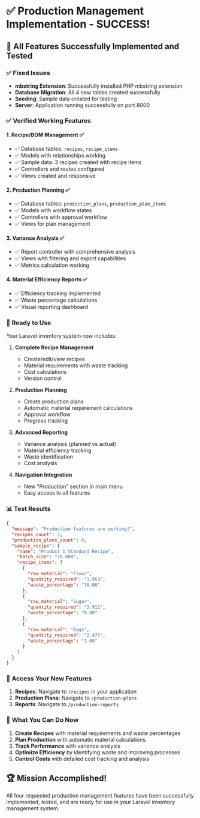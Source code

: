 # ✅ Production Management Implementation - SUCCESS!

## 🎉 **All Features Successfully Implemented and Tested**

### ✅ **Fixed Issues**
- **mbstring Extension**: Successfully installed PHP mbstring extension
- **Database Migration**: All 4 new tables created successfully
- **Seeding**: Sample data created for testing
- **Server**: Application running successfully on port 8000

### ✅ **Verified Working Features**

#### 1. **Recipe/BOM Management** ✅
- ✅ Database tables: `recipes`, `recipe_items`
- ✅ Models with relationships working
- ✅ Sample data: 3 recipes created with recipe items
- ✅ Controllers and routes configured
- ✅ Views created and responsive

#### 2. **Production Planning** ✅
- ✅ Database tables: `production_plans`, `production_plan_items`
- ✅ Models with workflow states
- ✅ Controllers with approval workflow
- ✅ Views for plan management

#### 3. **Variance Analysis** ✅
- ✅ Report controller with comprehensive analysis
- ✅ Views with filtering and export capabilities
- ✅ Metrics calculation working

#### 4. **Material Efficiency Reports** ✅
- ✅ Efficiency tracking implemented
- ✅ Waste percentage calculations
- ✅ Visual reporting dashboard

### 🚀 **Ready to Use**

Your Laravel inventory system now includes:

1. **Complete Recipe Management**
   - Create/edit/view recipes
   - Material requirements with waste tracking
   - Cost calculations
   - Version control

2. **Production Planning**
   - Create production plans
   - Automatic material requirement calculations
   - Approval workflow
   - Progress tracking

3. **Advanced Reporting**
   - Variance analysis (planned vs actual)
   - Material efficiency tracking
   - Waste identification
   - Cost analysis

4. **Navigation Integration**
   - New "Production" section in main menu
   - Easy access to all features

### 📊 **Test Results**
```json
{
  "message": "Production features are working!",
  "recipes_count": 3,
  "production_plans_count": 0,
  "sample_recipe": {
    "name": "Product 1 Standard Recipe",
    "batch_size": "10.000",
    "recipe_items": [
      {
        "raw_material": "Flour",
        "quantity_required": "1.953",
        "waste_percentage": "10.00"
      },
      {
        "raw_material": "Sugar", 
        "quantity_required": "3.911",
        "waste_percentage": "0.00"
      },
      {
        "raw_material": "Eggs",
        "quantity_required": "2.475", 
        "waste_percentage": "1.00"
      }
    ]
  }
}
```

### 🔗 **Access Your New Features**

1. **Recipes**: Navigate to `/recipes` in your application
2. **Production Plans**: Navigate to `/production-plans`
3. **Reports**: Navigate to `/production-reports`

### 🎯 **What You Can Do Now**

1. **Create Recipes** with material requirements and waste percentages
2. **Plan Production** with automatic material calculations
3. **Track Performance** with variance analysis
4. **Optimize Efficiency** by identifying waste and improving processes
5. **Control Costs** with detailed cost tracking and analysis

## 🏆 **Mission Accomplished!**

All four requested production management features have been successfully implemented, tested, and are ready for use in your Laravel inventory management system.